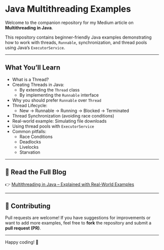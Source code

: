 # Java Multithreading Examples

Welcome to the companion repository for my Medium article on **Multithreading in Java**.

This repository contains beginner-friendly Java examples demonstrating how to work with threads, `Runnable`, synchronization, and thread pools using Java’s `ExecutorService`.

---

## What You’ll Learn

- What is a Thread?
- Creating Threads in Java:
  - By extending the `Thread` class
  - By implementing the `Runnable` interface
- Why you should prefer `Runnable` over `Thread`
- Thread Lifecycle:
  - New → Runnable → Running → Blocked → Terminated
- Thread Synchronization (avoiding race conditions)
- Real-world example: Simulating file downloads
- Using thread pools with `ExecutorService`
- Common pitfalls: 
  - Race Conditions
  - Deadlocks
  - Livelocks
  - Starvation

---

## 📖 Read the Full Blog

👉 [Multithreading in Java – Explained with Real-World Examples](https://medium.com/@nayanakelum27/understanding-multithreading-a-comprehensive-guide-for-developers-c4af956e34cd)


---

## 🙌 Contributing

Pull requests are welcome! If you have suggestions for improvements or want to add more examples, feel free to **fork** the repository and submit a **pull request (PR)**.

---

Happy coding! 🚀
